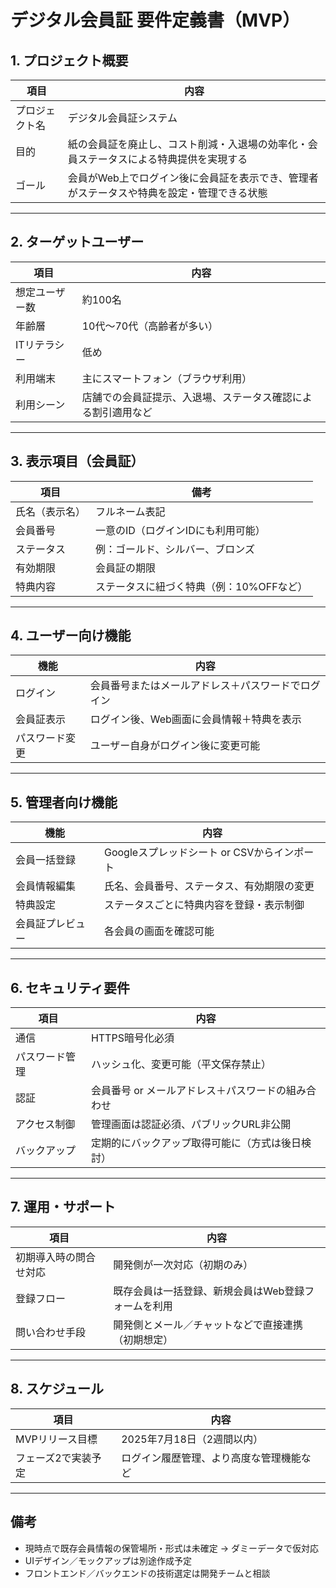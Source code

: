 # デジタル会員証 要件定義書（MVP）

## 1. プロジェクト概要

| 項目 | 内容 |
|------|------|
| プロジェクト名 | デジタル会員証システム |
| 目的 | 紙の会員証を廃止し、コスト削減・入退場の効率化・会員ステータスによる特典提供を実現する |
| ゴール | 会員がWeb上でログイン後に会員証を表示でき、管理者がステータスや特典を設定・管理できる状態 |

---

## 2. ターゲットユーザー

| 項目 | 内容 |
|------|------|
| 想定ユーザー数 | 約100名 |
| 年齢層 | 10代〜70代（高齢者が多い） |
| ITリテラシー | 低め |
| 利用端末 | 主にスマートフォン（ブラウザ利用） |
| 利用シーン | 店舗での会員証提示、入退場、ステータス確認による割引適用など |

---

## 3. 表示項目（会員証）

| 項目 | 備考 |
|------|------|
| 氏名（表示名） | フルネーム表記 |
| 会員番号 | 一意のID（ログインIDにも利用可能） |
| ステータス | 例：ゴールド、シルバー、ブロンズ |
| 有効期限 | 会員証の期限 |
| 特典内容 | ステータスに紐づく特典（例：10%OFFなど） |

---

## 4. ユーザー向け機能

| 機能 | 内容 |
|------|------|
| ログイン | 会員番号またはメールアドレス＋パスワードでログイン |
| 会員証表示 | ログイン後、Web画面に会員情報＋特典を表示 |
| パスワード変更 | ユーザー自身がログイン後に変更可能 |

---

## 5. 管理者向け機能

| 機能 | 内容 |
|------|------|
| 会員一括登録 | Googleスプレッドシート or CSVからインポート |
| 会員情報編集 | 氏名、会員番号、ステータス、有効期限の変更 |
| 特典設定 | ステータスごとに特典内容を登録・表示制御 |
| 会員証プレビュー | 各会員の画面を確認可能 |

---

## 6. セキュリティ要件

| 項目 | 内容 |
|------|------|
| 通信 | HTTPS暗号化必須 |
| パスワード管理 | ハッシュ化、変更可能（平文保存禁止） |
| 認証 | 会員番号 or メールアドレス＋パスワードの組み合わせ |
| アクセス制御 | 管理画面は認証必須、パブリックURL非公開 |
| バックアップ | 定期的にバックアップ取得可能に（方式は後日検討） |

---

## 7. 運用・サポート

| 項目 | 内容 |
|------|------|
| 初期導入時の問合せ対応 | 開発側が一次対応（初期のみ） |
| 登録フロー | 既存会員は一括登録、新規会員はWeb登録フォームを利用 |
| 問い合わせ手段 | 開発側とメール／チャットなどで直接連携（初期想定） |

---

## 8. スケジュール

| 項目 | 内容 |
|------|------|
| MVPリリース目標 | 2025年7月18日（2週間以内） |
| フェーズ2で実装予定 | ログイン履歴管理、より高度な管理機能など |

---

## 備考

- 現時点で既存会員情報の保管場所・形式は未確定 → ダミーデータで仮対応
- UIデザイン／モックアップは別途作成予定
- フロントエンド／バックエンドの技術選定は開発チームと相談